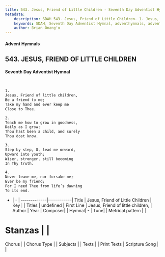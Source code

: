 ```yaml
---
title: 543. Jesus, Friend of Little Children - Seventh Day Adventist Hymnal
metadata:
    description: SDAH 543. Jesus, Friend of Little Children. 1. Jesus, Friend of little children, Be a friend to me; Take my hand and ever keep me Close to Thee.
    keywords: SDAH, Seventh Day Adventist Hymnal, adventhymnals, advent hymnals, Jesus, Friend of Little Children, Jesus, Friend of little children, 
    author: Brian Onang'o
---
```


#### Advent Hymnals
## 543. JESUS, FRIEND OF LITTLE CHILDREN
#### Seventh Day Adventist Hymnal

```txt


1.
Jesus, Friend of little children,
Be a friend to me;
Take my hand and ever keep me
Close to Thee.

2.
Teach me how to grow in goodness,
Daily as I grow;
Thou hast been a child, and surely
Thou dost know.

3.
Step by step, O, lead me onward,
Upward into youth;
Wiser, stronger, still becoming
In Thy truth.

4.
Never leave me, nor forsake me;
Ever be my friend;
For I need Thee from life’s dawning
To its end.


```

- |   -  |
-------------|------------|
Title | Jesus, Friend of Little Children |
Key |  |
Titles | undefined |
First Line | Jesus, Friend of little children, |
Author | 
Year | 
Composer|  |
Hymnal|  - |
Tune|  |
Metrical pattern | |
# Stanzas |  |
Chorus |  |
Chorus Type |  |
Subjects |  |
Texts |  |
Print Texts | 
Scripture Song |  |
  
